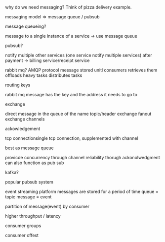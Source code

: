 why do we need messaging? Think of pizza delivery example.

messaging model => message queue / pubsub

message queueing?

message to a single instance of a service -> use message queue


pubsub?

notify multiple other services (one service notify multiple services)
after payment -> billing service/receipt service

rabbit mq?
AMQP protocol
message stored unitl consumers retrieves them
offloads heavy tasks
distributes tasks

routing keys

rabbit mq message has the key and the address it needs to go to

exchange

direct message in the queue of the name
topic/header exchange
fanout exchange
channels

ackowledgement

tcp connectionsingle tcp connection, supplemented with channel

best as message queue

provicde concurrency through channel
reliability thorugh ackonolwedgment
can also function as pub sub

kafka?

popular pubsub system

event streaming platform
messages are stored for a period of time
queue = topic
message = event

partition of message(event) by consumer

higher throughput / latency

consumer groups

consumer offest
